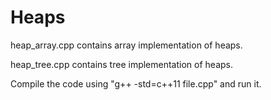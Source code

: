 # Heaps

heap_array.cpp contains array implementation of heaps.

heap_tree.cpp contains tree implementation of heaps.

Compile the code using "g++ -std=c++11 file.cpp" and run it.
